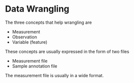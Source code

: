# Data Wrangling
 
The three concepts that help wrangling are 

* Measurement
* Observation
* Variable (feature)
  
These concepts are usually expressed in the form of two files

* Measurement file
* Sample annotation file

The measurement file is usually in a wide format.
